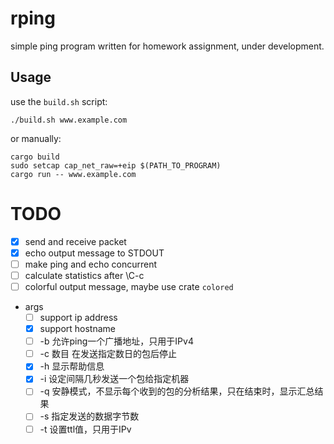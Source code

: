 # rping

simple ping program written for homework assignment, under development.

## Usage
use the `build.sh` script:
``` shell
./build.sh www.example.com
```

or manually:

``` shell
cargo build
sudo setcap cap_net_raw=+eip $(PATH_TO_PROGRAM)
cargo run -- www.example.com
```

# TODO
- [x] send and receive packet
- [x] echo output message to STDOUT
- [ ] make ping and echo concurrent
- [ ] calculate statistics after \C-c
- [ ] colorful output message, maybe use crate `colored`
- args
  - [ ] support ip address 
  - [x] support hostname
  - [ ] -b 允许ping一个广播地址，只用于IPv4
  - [ ] -c 数目 在发送指定数日的包后停止
  - [x] -h 显示帮助信息
  - [x] -i 设定间隔几秒发送一个包给指定机器
  - [ ] -q 安静模式，不显示每个收到的包的分析结果，只在结束时，显示汇总结果
  - [ ] -s 指定发送的数据字节数
  - [ ] -t 设置ttl值，只用于IPv

